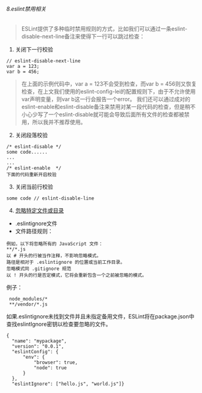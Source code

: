 ###### 8.eslint禁用相关

> ESLint提供了多种临时禁用规则的方式，比如我们可以通过一条eslint-disable-next-line备注来使得下一行可以跳过检查：

1. 关闭下一行校验
```
// eslint-disable-next-line
var a = 123;
var b = 456;
```

>在上面的示例代码中，var a = 123不会受到检查，而var b = 456则又恢复检查，在上文我们使用的eslint-config-lei的配置规则下，由于不允许使用var声明变量，则var b这一行会报告一个error。
我们还可以通过成对的eslint-enable和eslint-disable备注来禁用对某一段代码的检查，但是稍不小心少写了一个eslint-disable就可能会导致后面所有文件的检查都被禁用，所以我并不推荐使用。

2. 关闭段落校验
```
/* eslint-disable */
some code......
...
...
/* eslint-enable  */
下面的代码重新开启校验

```

3. 关闭当前行校验

```
some code // eslint-disable-line
```

4. [忽略特定文件或目录](https://zhuanlan.zhihu.com/p/37918096)

- .eslintignore文件
- 文件路径规则：
```
例如，以下将忽略所有的 JavaScript 文件：
**/*.js
以 # 开头的行被当作注释，不影响忽略模式。
路径是相对于 .eslintignore 的位置或当前工作目录。
忽略模式同 .gitignore 规范
以 ! 开头的行是否定模式，它将会重新包含一个之前被忽略的模式。
```

例子：

```
 node_modules/* 
 **/vendor/*.js 
```

如果.eslintignore未找到文件并且未指定备用文件，ESLint将在package.json中查找eslintIgnore密钥以检查要忽略的文件。

```
{
  "name": "mypackage",
  "version": "0.0.1",
  "eslintConfig": {
      "env": {
          "browser": true,
          "node": true
      }
  },
  "eslintIgnore": ["hello.js", "world.js"]}
```
